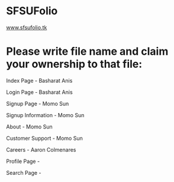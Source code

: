 # SFSUFolio

www.sfsufolio.tk

# Please write file name and claim your ownership to that file:

Index Page - Basharat Anis

Login Page - Basharat Anis

Signup Page - Momo Sun

Signup Information - Momo Sun

About - Momo Sun

Customer Support - Momo Sun

Careers - Aaron Colmenares

Profile Page -

Search Page -
